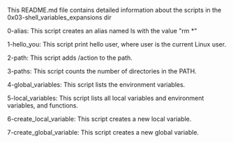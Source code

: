 This README.md file contains detailed information about the scripts in the 0x03-shell_variables_expansions dir

  0-alias: This script creates an alias named ls with the value "rm *"

  1-hello_you: This script print hello user, where user is the current Linux user.

  2-path: This script adds /action to the path.

  3-paths: This script counts the number of directories in the PATH.

  4-global_variables: This script lists the environment variables.

  5-local_variables: This script lists all local variables and environment variables, and functions.

  6-create_local_variable: This script creates a new local variable.

  7-create_global_variable: This script creates a new global variable.


